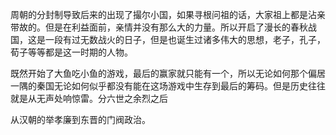 周朝的分封制导致后来的出现了撮尔小国，如果寻根问祖的话，大家祖上都是沾亲带故的。但是在利益面前，亲情并没有那么大的力量。所以开启了漫长的春秋战国，这是一段有过无数战火的日子，但是也诞生过诸多伟大的思想，老子，孔子，荀子等等都是这一时期的人物。

既然开始了大鱼吃小鱼的游戏，最后的赢家就只能有一个，所以无论如何那个偏居一隅的秦国无论如何似乎都没有能在这场游戏中生存到最后的筹码。但是历史往往就是从无声处响惊雷。分六世之余烈之后


从汉朝的举孝廉到东晋的门阀政治。